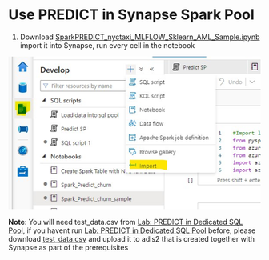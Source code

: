 # Use PREDICT in Synapse Spark Pool



1. Download [SparkPREDICT_nyctaxi_MLFLOW_Sklearn_AML_Sample.ipynb](https://raw.githubusercontent.com/lipinght/SynapseAMLLab/main/SparkPREDICT_nyctaxi_MLFLOW_Sklearn_AML_Sample.ipynb) import it into Synapse, run every cell in the notebook

![import.jpg](images/import.jpg) 

**Note**: You will need test_data.csv from [Lab: PREDICT in Dedicated SQL Pool](PredictSQL.md), if you havent run [Lab: PREDICT in Dedicated SQL Pool](PredictSQL.md) before, please download [test_data.csv](https://raw.githubusercontent.com/lipinght/SynapseAMLLab/main/data/test_data.csv) and upload it to adls2 that is created together with Synapse as part of the prerequisites

